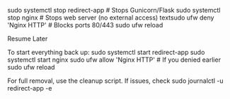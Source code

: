 sudo systemctl stop redirect-app  # Stops Gunicorn/Flask
sudo systemctl stop nginx         # Stops web server (no external access)
textsudo ufw deny 'Nginx HTTP'    # Blocks ports 80/443
sudo ufw reload

Resume Later

To start everything back up:
sudo systemctl start redirect-app
sudo systemctl start nginx
sudo ufw allow 'Nginx HTTP'  # If you denied earlier
sudo ufw reload

For full removal, use the cleanup script. If issues, check sudo journalctl -u redirect-app -e
